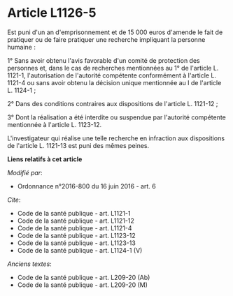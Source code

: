 # Article L1126-5

Est puni d'un an d'emprisonnement et de 15 000 euros d'amende le fait de pratiquer ou de faire pratiquer une recherche
impliquant la personne humaine : 

1° Sans avoir obtenu l'avis favorable d'un comité de protection des personnes et, dans le cas de recherches mentionnées au 1°
de l'article L. 1121-1, l'autorisation de l'autorité compétente conformément à l'article L. 1121-4 ou sans avoir obtenu la
décision unique mentionnée au I de l'article L. 1124-1 ; 

2° Dans des conditions contraires aux dispositions de l'article L. 1121-12 ; 

3° Dont la réalisation a été interdite ou suspendue par l'autorité compétente mentionnée à l'article L. 1123-12. 

L'investigateur qui réalise une telle recherche en infraction aux dispositions de l'article L. 1121-13 est puni des mêmes
peines.

**Liens relatifs à cet article**

_Modifié par_:

  - Ordonnance n°2016-800 du 16 juin 2016 - art. 6

_Cite_:

  - Code de la santé publique - art. L1121-1
  - Code de la santé publique - art. L1121-12
  - Code de la santé publique - art. L1121-4
  - Code de la santé publique - art. L1123-12
  - Code de la santé publique - art. L1123-13
  - Code de la santé publique - art. L1124-1 (V)

_Anciens textes_:

  - Code de la santé publique - art. L209-20 (Ab)
  - Code de la santé publique - art. L209-20 (M)

